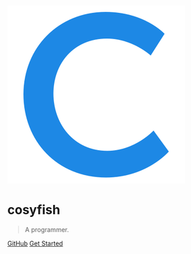 ![logo](_media/icon.svg)

# cosyfish

> A programmer.


[GitHub](https://github.com/divinglo)
[Get Started](index.html)